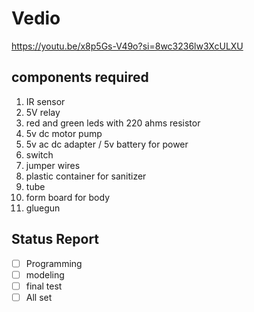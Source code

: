 # Vedio
https://youtu.be/x8p5Gs-V49o?si=8wc3236lw3XcULXU

## components required

1. IR sensor
2. 5V relay
3. red and green leds with 220 ahms resistor
4. 5v dc motor pump
5. 5v ac dc adapter / 5v battery for power
6. switch
7. jumper wires
8. plastic container for sanitizer
9. tube
10. form board for body
11. gluegun
    
## Status Report
- [ ] Programming
- [ ] modeling
- [ ] final test
- [ ] All set

